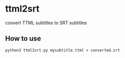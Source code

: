 # ttml2srt
convert TTML subtitles to SRT subtitles

## How to use

```
python3 ttml2srt.py mysubtitle.ttml > converted.srt
```

